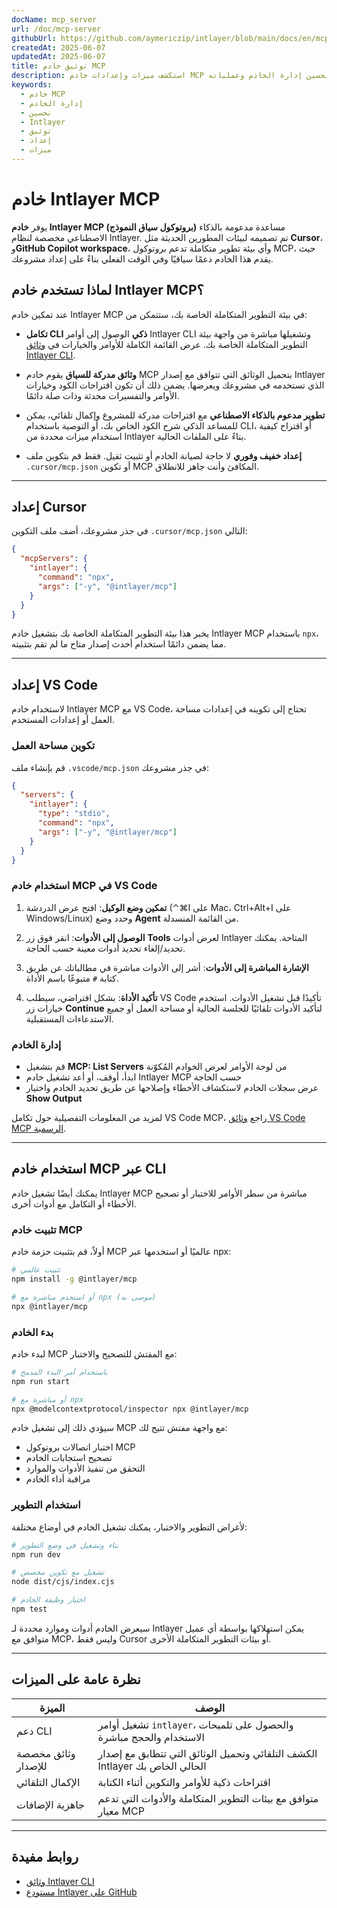 ```yaml
---
docName: mcp_server
url: /doc/mcp-server
githubUrl: https://github.com/aymericzip/intlayer/blob/main/docs/en/mcp_server.md
createdAt: 2025-06-07
updatedAt: 2025-06-07
title: توثيق خادم MCP
description: استكشف ميزات وإعدادات خادم MCP لتحسين إدارة الخادم وعملياته.
keywords:
  - خادم MCP
  - إدارة الخادم
  - تحسين
  - Intlayer
  - توثيق
  - إعداد
  - ميزات
---
```


# خادم Intlayer MCP

يوفر **خادم Intlayer MCP (بروتوكول سياق النموذج)** مساعدة مدعومة بالذكاء الاصطناعي مخصصة لنظام Intlayer. تم تصميمه لبيئات المطورين الحديثة مثل **Cursor**، و**GitHub Copilot workspace**، وأي بيئة تطوير متكاملة تدعم بروتوكول MCP، حيث يقدم هذا الخادم دعمًا سياقيًا وفي الوقت الفعلي بناءً على إعداد مشروعك.

## لماذا تستخدم خادم Intlayer MCP؟

عند تمكين خادم Intlayer MCP في بيئة التطوير المتكاملة الخاصة بك، ستتمكن من:

- **تكامل CLI ذكي**
  الوصول إلى أوامر Intlayer CLI وتشغيلها مباشرة من واجهة بيئة التطوير المتكاملة الخاصة بك. عرض القائمة الكاملة للأوامر والخيارات في [وثائق Intlayer CLI](https://github.com/aymericzip/intlayer/blob/main/docs/ar/intlayer_cli.md).

- **وثائق مدركة للسياق**
  يقوم خادم MCP بتحميل الوثائق التي تتوافق مع إصدار Intlayer الذي تستخدمه في مشروعك ويعرضها. يضمن ذلك أن تكون اقتراحات الكود وخيارات الأوامر والتفسيرات محدثة وذات صلة دائمًا.

- **تطوير مدعوم بالذكاء الاصطناعي**
  مع اقتراحات مدركة للمشروع وإكمال تلقائي، يمكن للمساعد الذكي شرح الكود الخاص بك، أو التوصية باستخدام CLI، أو اقتراح كيفية استخدام ميزات محددة من Intlayer بناءً على الملفات الحالية.

- **إعداد خفيف وفوري**
  لا حاجة لصيانة الخادم أو تثبيت ثقيل. فقط قم بتكوين ملف `.cursor/mcp.json` أو تكوين MCP المكافئ وأنت جاهز للانطلاق.

---

## إعداد Cursor

في جذر مشروعك، أضف ملف التكوين `.cursor/mcp.json` التالي:

```json
{
  "mcpServers": {
    "intlayer": {
      "command": "npx",
      "args": ["-y", "@intlayer/mcp"]
    }
  }
}
```

يخبر هذا بيئة التطوير المتكاملة الخاصة بك بتشغيل خادم Intlayer MCP باستخدام `npx`، مما يضمن دائمًا استخدام أحدث إصدار متاح ما لم تقم بتثبيته.

---

## إعداد VS Code

لاستخدام خادم Intlayer MCP مع VS Code، تحتاج إلى تكوينه في إعدادات مساحة العمل أو إعدادات المستخدم.

### تكوين مساحة العمل

قم بإنشاء ملف `.vscode/mcp.json` في جذر مشروعك:

```json
{
  "servers": {
    "intlayer": {
      "type": "stdio",
      "command": "npx",
      "args": ["-y", "@intlayer/mcp"]
    }
  }
}
```

### استخدام خادم MCP في VS Code

1. **تمكين وضع الوكيل**: افتح عرض الدردشة (⌃⌘I على Mac، Ctrl+Alt+I على Windows/Linux) وحدد وضع **Agent** من القائمة المنسدلة.

2. **الوصول إلى الأدوات**: انقر فوق زر **Tools** لعرض أدوات Intlayer المتاحة. يمكنك تحديد/إلغاء تحديد أدوات معينة حسب الحاجة.

3. **الإشارة المباشرة إلى الأدوات**: أشر إلى الأدوات مباشرة في مطالباتك عن طريق كتابة `#` متبوعًا باسم الأداة.

4. **تأكيد الأداة**: بشكل افتراضي، سيطلب VS Code تأكيدًا قبل تشغيل الأدوات. استخدم خيارات زر **Continue** لتأكيد الأدوات تلقائيًا للجلسة الحالية أو مساحة العمل أو جميع الاستدعاءات المستقبلية.

### إدارة الخادم

- قم بتشغيل **MCP: List Servers** من لوحة الأوامر لعرض الخوادم المُكوّنة
- ابدأ، أوقف، أو أعد تشغيل خادم Intlayer MCP حسب الحاجة
- عرض سجلات الخادم لاستكشاف الأخطاء وإصلاحها عن طريق تحديد الخادم واختيار **Show Output**

لمزيد من المعلومات التفصيلية حول تكامل VS Code MCP، راجع [وثائق VS Code MCP الرسمية](https://code.visualstudio.com/docs/copilot/chat/mcp-servers).

---

## استخدام خادم MCP عبر CLI

يمكنك أيضًا تشغيل خادم Intlayer MCP مباشرة من سطر الأوامر للاختبار أو تصحيح الأخطاء أو التكامل مع أدوات أخرى.

### تثبيت خادم MCP

أولاً، قم بتثبيت حزمة خادم MCP عالميًا أو استخدمها عبر npx:

```bash
# تثبيت عالمي
npm install -g @intlayer/mcp

# أو استخدم مباشرة مع npx (موصى به)
npx @intlayer/mcp
```

### بدء الخادم

لبدء خادم MCP مع المفتش للتصحيح والاختبار:

```bash
# باستخدام أمر البدء المدمج
npm run start

# أو مباشرة مع npx
npx @modelcontextprotocol/inspector npx @intlayer/mcp
```

سيؤدي ذلك إلى تشغيل خادم MCP مع واجهة مفتش تتيح لك:

- اختبار اتصالات بروتوكول MCP
- تصحيح استجابات الخادم
- التحقق من تنفيذ الأدوات والموارد
- مراقبة أداء الخادم

### استخدام التطوير

لأغراض التطوير والاختبار، يمكنك تشغيل الخادم في أوضاع مختلفة:

```bash
# بناء وتشغيل في وضع التطوير
npm run dev

# تشغيل مع تكوين مخصص
node dist/cjs/index.cjs

# اختبار وظيفة الخادم
npm test
```

سيعرض الخادم أدوات وموارد محددة لـ Intlayer يمكن استهلاكها بواسطة أي عميل متوافق مع MCP، وليس فقط Cursor أو بيئات التطوير المتكاملة الأخرى.

---

## نظرة عامة على الميزات

| الميزة              | الوصف                                                                       |
| ------------------- | --------------------------------------------------------------------------- |
| دعم CLI             | تشغيل أوامر `intlayer`، والحصول على تلميحات الاستخدام والحجج مباشرة         |
| وثائق مخصصة للإصدار | الكشف التلقائي وتحميل الوثائق التي تتطابق مع إصدار Intlayer الحالي الخاص بك |
| الإكمال التلقائي    | اقتراحات ذكية للأوامر والتكوين أثناء الكتابة                                |
| جاهزية الإضافات     | متوافق مع بيئات التطوير المتكاملة والأدوات التي تدعم معيار MCP              |

---

## روابط مفيدة

- [وثائق Intlayer CLI](https://github.com/aymericzip/intlayer/blob/main/docs/ar/intlayer_cli.md)
- [مستودع Intlayer على GitHub](https://github.com/aymericzip/intlayer)
